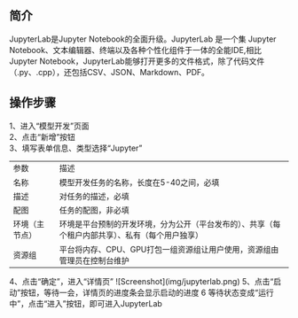 ## 简介
JupyterLab是Jupyter Notebook的全面升级。JupyterLab 是一个集 Jupyter Notebook、文本编辑器、终端以及各种个性化组件于一体的全能IDE,相比Jupyter Notebook，JupyterLab能够打开更多的文件格式，除了代码文件（.py、.cpp），还包括CSV、JSON、Markdown、PDF。
## 操作步骤
1、进入“模型开发”页面  
2、点击“新增”按钮  
3、填写表单信息、类型选择“Jupyter”  
<table>
<tr><td>参数</td><td>描述</td></tr>
<tr><td>名称</td><td>模型开发任务的名称，长度在5-40之间，必填</td></tr>
<tr><td>描述</td><td>对任务的描述，必填</td></tr>
<tr><td>配图</td><td>任务的配图，非必填</td></tr>
<tr><td>环境（主节点）</td><td>环境是平台预制的开发环境，分为公开（平台发布的）、共享（每个租户内部共享）、私有（每个用户独享）</td></tr>
<tr><td>资源组</td><td>平台将内存、CPU、GPU打包一组资源组让用户使用，资源组由管理员在控制台维护</td></tr>  
</table>  
4、点击“确定”，进入“详情页”  
  ![Screenshot](img/jupyterlab.png)  
5、点击“启动”按钮，等待一会，详情页的进度条会显示启动的进度    
6 等待状态变成“运行中”，点击“进入”按钮，即可进入JupyterLab  


